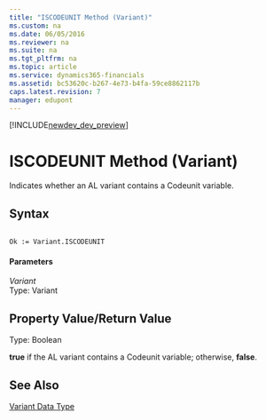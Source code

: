 ```yaml
---
title: "ISCODEUNIT Method (Variant)"
ms.custom: na
ms.date: 06/05/2016
ms.reviewer: na
ms.suite: na
ms.tgt_pltfrm: na
ms.topic: article
ms.service: dynamics365-financials
ms.assetid: bc53620c-b267-4e73-b4fa-59ce8862117b
caps.latest.revision: 7
manager: edupont
---
```


[!INCLUDE[newdev_dev_preview](../includes/newdev_dev_preview.md)]

# ISCODEUNIT Method (Variant)
Indicates whether an AL variant contains a Codeunit variable.  
  
## Syntax  
  
```  
  
Ok := Variant.ISCODEUNIT  
```  
  
#### Parameters  
 *Variant*  
 Type: Variant  
  
## Property Value/Return Value  
 Type: Boolean  
  
 **true** if the AL variant contains a Codeunit variable; otherwise, **false**.  
  
## See Also  
 [Variant Data Type](../datatypes/devenv-Variant-Data-Type.md)